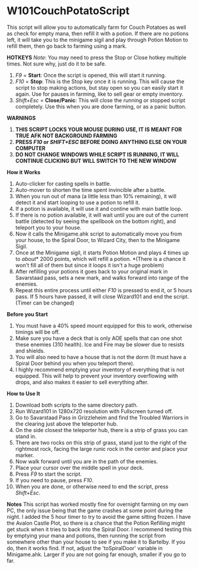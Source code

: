 # W101CouchPotatoScript
This script will allow you to automatically farm for Couch Potatoes as well as check for empty mana, then refill it with a potion. If there are no potions left, it will take you to the minigame sigil and play through Potion Motion to refill them, then go back to farming using a mark. 

**HOTKEYS** _Note_: You may need to press the Stop or Close hotkey multiple times. Not sure why, just do it to be safe.
1. _F9_ = **Start**: Once the script is opened, this will start it running.
2. _F10_ = **Stop**: This is the Stop key once it is running. This will cause the script to stop making actions, but stay open so you can easily start it again. Use for pauses in farming, like to sell gear or empty inventory.
3. _Shift+Esc_ = **Close/Panic**: This will close the running or stopped script completely. Use this when you are done farming, or as a panic button.

**WARNINGS**
1. **THIS SCRIPT LOCKS YOUR MOUSE DURING USE, IT IS MEANT FOR TRUE AFK NOT BACKGROUND FARMING**
2. **PRESS _F10_ or _SHIFT+ESC_ BEFORE DOING ANYTHING ELSE ON YOUR COMPUTER**
3. **DO NOT CHANGE WINDOWS WHILE SCRIPT IS RUNNING, IT WILL CONTINUE CLICKING BUT WILL SWITCH TO THE NEW WINDOW**

**How it Works**
1. Auto-clicker for casting spells in battle.
2. Auto-mover to shorten the time spent invincible after a battle.
3. When you run out of mana (a little less than 10% remaining), it will detect it and start looping to use a potion to refill it.
4. If a potion is available, it will use it and contine with main battle loop.
5. If there is no potion available, it will wait until you are out of the current battle (detected by seeing the spellbook on the bottom right), and teleport you to your house.
6. Now it calls the Minigame.ahk script to automatically move you from your house, to the Spiral Door, to Wizard City, then to the Minigame Sigil.
7. Once at the Minigame sigil, it starts Potion Motion and plays 4 times up to _about_* 2000 points, which will refill a potion. *(There is a chance it won't fill all of them but since it loops it isn't a huge problem)
8. After refilling your potions it goes back to your original mark in Savarstaad pass, sets a new mark, and walks forward into range of the enemies.
9. Repeat this entire process until either _F10_ is pressed to end it, or 5 hours pass. If 5 hours have passed, it will close Wizard101 and end the script. (Timer can be changed)

**Before you Start**
1. You must have a 40% speed mount equipped for this to work, otherwise timings will be off.
2. Make sure you have a deck that is only AOE spells that can one shot these enemies (310 health). Ice and Fire may be slower due to resists and shields.
3. You will also need to have a house that is not the dorm (It must have a Spiral Door behind you when you teleport there).
4. I highly recommend emptying your inventory of everything that is not equipped. This will help to prevent your inventory overflowing with drops, and also makes it easier to sell everything after.


**How to Use It**
1. Download both scripts to the same directory path.
2. Run Wizard101 in 1280x720 resolution with Fullscreen turned off.
3. Go to Savarstaad Pass in Grizzleheim and find the Troubled Warriors in the clearing just above the teleporter hub.
4. On the side closest the teleporter hub, there is a strip of grass you can stand in.
5. There are two rocks on this strip of grass, stand just to the right of the rightmost rock, facing the large runic rock in the center and place your marker.
6. Now walk forward until you are in the path of the enemies.
7. Place your cursor over the middle spell in your deck.
8. Press _F9_ to start the script.
9. If you need to pause, press _F10_.
10. When you are done, or otherwise need to end the script, press _Shift+Esc_.


**Notes**
 This script has worked mostly fine for overnight farming on my own PC, the only issue being that the game crashes at some point during the night. I added the 5 hour timer to try to avoid the game sitting frozen.
 I have the Avalon Castle Plot, so there is a chance that the Potion Refilling might get stuck when it tries to back into the Spiral Door. I recommend testing this by emptying your mana and potions, then running the script from somewhere other than your house to see if you make it to Bartelby. If you do, then it works find. If not, adjust the 'toSpiralDoor' variable in Minigame.ahk. Larger if you are not going far enough, smaller if you go to far.
